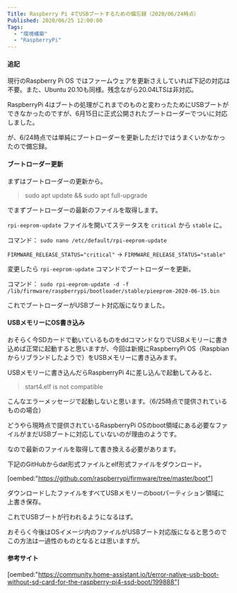 ```yaml
---
Title: Raspberry Pi 4でUSBブートするための備忘録（2020/06/24時点）
Published: 2020/06/25 12:00:00
Tags:
  - "環境構築"
  - "RaspberryPi"
---
```

#### 追記  
現行のRaspberry Pi OS ではファームウェアを更新さえしていれば下記の対応は不要。また、Ubuntu 20.10も同様。残念ながら20.04LTSは非対応。


RaspberryPi 4はブートの処理がこれまでのものと変わったためにUSBブートができなかったのですが、6月15日に正式公開されたブートローダーでついに対応しました。  

が、6/24時点では単純にブートローダーを更新しただけではうまくいかなかったので備忘録。  




#### ブートローダー更新  

まずはブートローダーの更新から。  

> sudo apt update && sudo apt full-upgrade  

でまずブートローダーの最新のファイルを取得します。  

`rpi-eeprom-update` ファイルを開いてステータスを `critical` から `stable` に。  

コマンド： `sudo nano /etc/default/rpi-eeprom-update`  

`FIRMWARE_RELEASE_STATUS="critical"` → `FIRMWARE_RELEASE_STATUS="stable"`  

変更したら `rpi-eeprom-update` コマンドでブートローダーを更新。  

コマンド： `sudo rpi-eeprom-update -d -f /lib/firmware/raspberrypi/bootloader/stable/pieeprom-2020-06-15.bin`  

これでブートローダーがUSBブート対応版になりました。  

#### USBメモリーにOS書き込み  

おそらく今SDカードで動いているものをddコマンドなりでUSBメモリーに書き込めば正常に起動すると思いますが、今回は新規にRaspberryPi OS（Raspbianからリブランドしたようで）をUSBメモリーに書き込みます。  

USBメモリーに書き込んだらRaspberryPi 4に差し込んで起動してみると、 

> start4.elf is not compatible  

こんなエラーメッセージで起動しないと思います。（6/25時点で提供されているものの場合）

どうやら現時点で提供されているRaspberryPi  OSのboot領域にある必要なファイルがまだUSBブートに対応していないのが理由のようです。  

なので最新のファイルを取得して書き換える必要があります。 

下記のGitHubからdat形式ファイルとelf形式ファイルをダウンロード。  

[oembed:"https://github.com/raspberrypi/firmware/tree/master/boot"]

ダウンロードしたファイルをすべてUSBメモリーのbootパーティション領域に上書き保存。  

これでUSBブートが行われるようになるはず。  

おそらく今後はOSイメージ内のファイルがUSBブート対応版になると思うのでこの方法は一過性のものとなるとは思いますが。  

#### 参考サイト  

[oembed:"https://community.home-assistant.io/t/error-native-usb-boot-without-sd-card-for-the-raspberry-pi4-ssd-boot/199888"]


